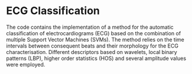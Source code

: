 # ECG Classification 

The code contains the implementation of a method for the automatic classification of electrocardiograms (ECG) based on the combination of multiple Support Vector Machines (SVMs). The method relies on the time intervals between consequent beats
and their morphology for the ECG characterisation.  Different descriptors based on wavelets, local binary patterns
(LBP), higher order statistics (HOS) and several amplitude values were employed. 


